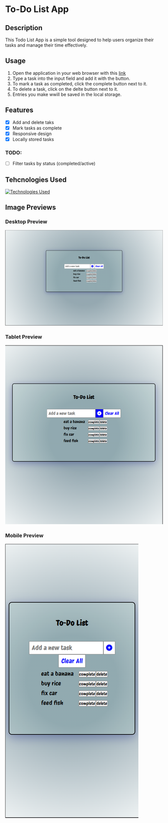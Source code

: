 # To-Do List App

## Description

This Todo List App is a simple tool designed to help users organize their tasks and manage their time effectively.

## Usage

1. Open the application in your web browser with this [link](mikcad.github.io/ToDo-List/)
2. Type a task into the input field and add it with the button.
3. To mark a task as completed, click the complete button next to it.
4. To delete a task, click on the delte button next to it.
5. Entries you make wwill be saved in the local storage.

## Features

- [x] Add and delete taks
- [x] Mark tasks as complete
- [x] Responsive design
- [x] Locally stored tasks

### TODO:
- [ ] Filter tasks by status (completed/active)

## Tehcnologies Used
[![Technologies Used](https://skillicons.dev/icons?i=js,html,css)](https://skillicons.dev)

## Image Previews
### Desktop Preview
![Screenshot of a desktop preview of the todo list application](https://github.com/mikcad/ToDo-List/blob/main/assets/images/desktop-mode.png)

### Tablet Preview
![Screenshot of a tablet preview of the todo list application](https://github.com/mikcad/ToDo-List/blob/main/assets/images/tablet-mode.png)

### Mobile Preview
![Screenshot of a mobile preview of the todo list application](https://github.com/mikcad/ToDo-List/blob/main/assets/images/mobile-mode.png)
